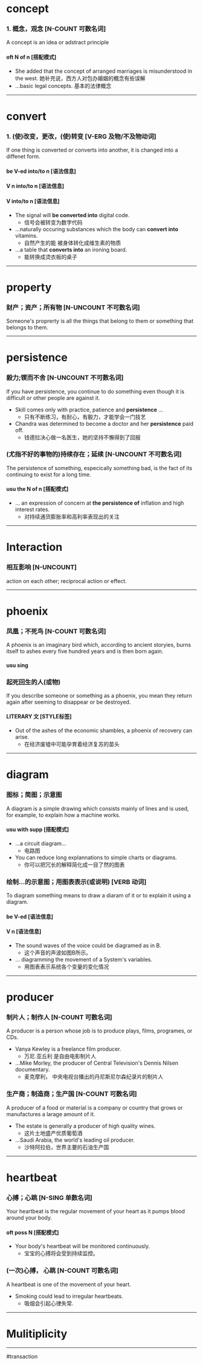 # concept
### 1. 概念，观念 [N-COUNT 可数名词]
A concept is an idea or adstract principle

#### oft N of n  [搭配模式]
* She added that the concept of arranged marriages is misunderstood in the west.
她补充说，西方人对包办婚姻的概念有些误解
* ...basic legal concepts. 基本的法律概念
---
# convert
### 1. (使)改变，更改，(使)转变  [V-ERG 及物/不及物动词]
If one thing is converted or converts into another, it is changed into a diffenet form.

####  be V-ed into/to n [语法信息]
####  V n into/to n [语法信息]
####  V into/to n [语法信息]
* The signal will **be converted into** digital code.
  * 信号会被转变为数字代码
* ...naturally occuring substances which the body can **convert into** vitamins.
  * 自然产生的能 被身体转化成维生素的物质
* ...a table that **converts into** an ironing board.
  * 能转换成烫衣板的桌子
---
# property
### 财产；资产；所有物 [N-UNCOUNT 不可数名词]
Someone's proprerty is all the things that belong to them or something that belongs to them.

---
# persistence
### 毅力;锲而不舍 [N-UNCOUNT 不可数名词]
If you have persistence, you continue to do something even though it is difficult or other people are against it.
* Skill comes only with practice, patience and **persistence** ...
  * 只有不断练习，有耐心，有毅力，才能学会一门技艺
* Chandra was determined to become a doctor and her **persistence** paid off.
  * 钱德拉决心做一名医生，她的坚持不懈得到了回报

### (尤指不好的事物的)持续存在；延续 [N-UNCOUNT 不可数名词]
The persistence of something, especically something bad, is the fact of its continuing to exist for a long time.
#### usu the N of n [搭配模式]
* ... an expression of concern at **the persistence of** inflation and high interest rates.
  * 对持续通货膨胀率和高利率表现出的关注


---
# Interaction
### 相互影响 [N-UNCOUNT]
action on each other; reciprocal action or effect.

---
# phoenix
### 凤凰；不死鸟 [N-COUNT 可数名词]
A phoenix is an imaginary bird which, according to ancient storyies, burns itself to ashes every five hundred years and is then born again.
#### usu sing
### 起死回生的人(或物)
If you describe someone or something as a phoenix, you mean they return again after seeming to disappear or be destroyed.
#### LITERARY 文 [STYLE标签]
* Out of the ashes of the economic shambles, a phoenix of recovery can arise.
  * 在经济废墟中可能孕育着经济复苏的苗头
---
# diagram
### 图标；简图；示意图
A diagram is a simple drawing which consists mainly of lines and is used, for example, to explain how a machine works.
#### usu with supp [搭配模式]
* ...a circuit diagram...
  * 电路图
* You can reduce long explannations to simple charts or diagrams.
  * 你可以把冗长的解释简化成一目了然的图表

### 绘制...的示意图；用图表表示(或说明) [VERB 动词]
To diagram something means to draw a diaram of it or to explain it using a diagram.

#### be V-ed [语法信息]
#### V n [语法信息]
* The sound waves of the voice could be diagramed as in B.
  * 这个声音的声波如图B所示。
* ... diagramming the movement of a System's variables.
  * 用图表表示系统各个变量的变化情况

---
# producer
### 制片人；制作人 [N-COUNT 可数名词]
A producer is a person whose job is to produce plays, films, programes, or CDs.
* Vanya Kewley is a freelance film producer.
  * 万尼.亚丘利 是自由电影制片人
* ...Mike Morley, the producer of Central Television's Dennis Nilsen documentary.
  * 麦克摩利， 中央电视台播出的丹尼斯尼尔森纪录片的制片人

### 生产商；制造商；生产国 [N-COUNT 可数名词]
A producer of a food or material is a company or country that grows or manufactures a larage amount of it.
* The estate is generally a producer of high quality wines.
  * 这片土地盛产优质葡萄酒
* ...Saudi Arabia, the world's leading oil producer.
  * 沙特阿拉伯，世界主要的石油生产国

---
# heartbeat
###  心搏；心跳 [N-SING 单数名词]
Your heartbeat is the regular movement of your heart as it pumps blood around your body.
#### oft poss N [搭配模式]
* Your body's heartbeat will be monitored continuously.
  * 宝宝的心搏将会受到持续监控。

### (一次)心搏， 心跳 [N-COUNT 可数名词]
A heartbeat is one of the movement of your heart.
* Smoking could lead to irregular heartbeats.
  * 吸烟会引起心律失常.

---
# Mulitiplicity

---
#transaction
